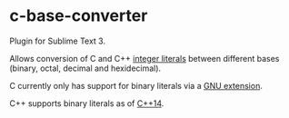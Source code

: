# c-base-converter

Plugin for Sublime Text 3.

Allows conversion of C and C++ [integer literals](https://en.cppreference.com/w/cpp/language/integer_literal) between different bases (binary, octal, decimal and hexidecimal).

C currently only has support for binary literals via a [GNU extension](https://gcc.gnu.org/onlinedocs/gcc/Binary-constants.html).

C++ supports binary literals as of [C++14](http://www.open-std.org/jtc1/sc22/wg21/docs/papers/2012/n3472.pdf).
